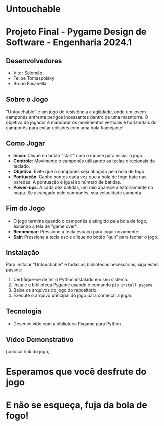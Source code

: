 # Untouchable


# Projeto Final - Pygame Design de Software - Engenharia 2024.1


## Desenvolvedores
- Vitor Salomão
- Felipe Tomaspolsky
- Bruno Fasanella


## Sobre o Jogo
"Untouchable" é um jogo de resistência e agilidade, onde um jovem camponês enfrenta perigos incessantes dentro de uma masmorra. O objetivo do jogador é manobrar os movimentos verticais e horizontais do camponês para evitar colisões com uma bola flamejante!


## Como Jogar
- **Início**: Clique no botão "start" com o mouse para iniciar o jogo.
- **Controle**: Movimente o camponês utilizando as teclas direcionais do teclado.
- **Objetivo**: Evite que o camponês seja atingido pela bola de fogo.
- **Pontuação**: Ganhe pontos cada vez que a bola de fogo bate nas paredes. A pontuação é igual ao número de batidas.
- **Power-ups**: A cada dez batidas, um raio aparece aleatoriamente no mapa. Se alcançado pelo camponês, sua velocidade aumenta.


## Fim do Jogo
- O jogo termina quando o camponês é atingido pela bola de fogo, exibindo a tela de "game over".
- **Recomeçar**: Pressione a tecla espaço para jogar novamente.
- **Sair**: Pressione a tecla esc e clique no botão "quit" para fechar o jogo.


## Instalação
Para instalar "Untouchable" e todas as bibliotecas necessárias, siga estes passos:
1. Certifique-se de ter o Python instalado em seu sistema.
2. Instale a biblioteca Pygame usando o comando `pip install pygame`.
3. Baixe os arquivos do jogo do repositório.
4. Execute o arquivo principal do jogo para começar a jogar.


## Tecnologia
- Desenvolvido com a biblioteca Pygame para Python.


## Vídeo Demonstrativo
[colocar link do jogo]


# Esperamos que você desfrute do jogo
# E não se esqueça, fuja da bola de fogo!
